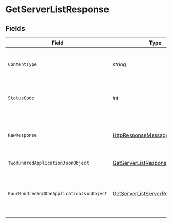 # GetServerListResponse


## Fields

| Field                                                                                                                | Type                                                                                                                 | Required                                                                                                             | Description                                                                                                          |
| -------------------------------------------------------------------------------------------------------------------- | -------------------------------------------------------------------------------------------------------------------- | -------------------------------------------------------------------------------------------------------------------- | -------------------------------------------------------------------------------------------------------------------- |
| `ContentType`                                                                                                        | *string*                                                                                                             | :heavy_check_mark:                                                                                                   | HTTP response content type for this operation                                                                        |
| `StatusCode`                                                                                                         | *int*                                                                                                                | :heavy_check_mark:                                                                                                   | HTTP response status code for this operation                                                                         |
| `RawResponse`                                                                                                        | [HttpResponseMessage](https://learn.microsoft.com/en-us/dotnet/api/system.net.http.httpresponsemessage?view=net-5.0) | :heavy_check_mark:                                                                                                   | Raw HTTP response; suitable for custom response parsing                                                              |
| `TwoHundredApplicationJsonObject`                                                                                    | [GetServerListResponseBody](../../Models/Requests/GetServerListResponseBody.md)                                      | :heavy_minus_sign:                                                                                                   | List of Servers                                                                                                      |
| `FourHundredAndOneApplicationJsonObject`                                                                             | [GetServerListServerResponseBody](../../Models/Requests/GetServerListServerResponseBody.md)                          | :heavy_minus_sign:                                                                                                   | Unauthorized - Returned if the X-Plex-Token is missing from the header or query.                                     |